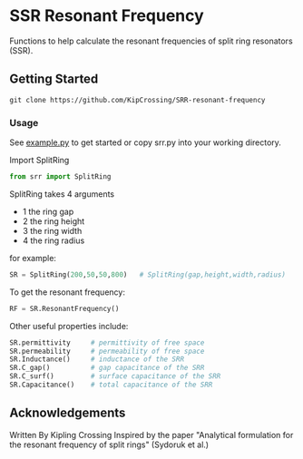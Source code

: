 # SSR  Resonant Frequency

Functions to help calculate the resonant frequencies of split ring resonators (SSR).
## Getting Started

```
git clone https://github.com/KipCrossing/SRR-resonant-frequency
```

### Usage

See [example.py](https://github.com/KipCrossing/SRR-resonant-frequency/blob/master/example.py) to get started or copy srr.py into your working directory.

Import SplitRing

```python
from srr import SplitRing
```

SplitRing takes 4 arguments
* 1 the ring gap
* 2 the ring height
* 3 the ring width
* 4 the ring radius

for example:

```python
SR = SplitRing(200,50,50,800)   # SplitRing(gap,height,width,radius)
```

To get the resonant frequency:

```python
RF = SR.ResonantFrequency()
```

Other useful properties include:

```python
SR.permittivity     # permittivity of free space
SR.permeability     # permeability of free space  
SR.Inductance()     # inductance of the SRR
SR.C_gap()          # gap capacitance of the SRR
SR.C_surf()         # surface capacitance of the SRR
SR.Capacitance()    # total capacitance of the SRR
```

## Acknowledgements
Written By Kipling Crossing
Inspired by the paper "Analytical formulation for the resonant frequency of split rings" (Sydoruk et al.)

